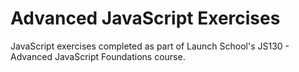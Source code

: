 # Advanced JavaScript Exercises

JavaScript exercises completed as part of Launch School's JS130 - Advanced JavaScript Foundations course.
